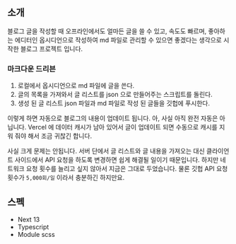 ## 소개

블로그 글을 작성할 때 오프라인에서도 얼마든 글을 쓸 수 있고, 속도도 빠르며, 좋아하는 에디터인 옵시디언으로 작성하여 md 파일로 관리할 수 있으면 좋겠다는 생각으로 시작한 블로그 프로젝트 입니다.

### 마크다운 드리븐

1. 로컬에서 옵시디언으로 md 파일에 글을 쓴다.
2. 글의 목록을 가져와서 글 리스트를 json 으로 만들어주는 스크립트를 돌린다.
3. 생성 된 글 리스트 json 파일과 md 파일로 작성 된 글들을 깃헙에 푸시한다.

이렇게 하면 자동으로 블로그의 내용이 업데이트 됩니다.
아, 사실 아직 완전 자동은 아닙니다. Vercel 에 데이터 캐시가 남아 있어서 글이 업데이트 되면 수동으로 캐시를 지워 줘야 해서 조금 귀찮긴 합니다.

사실 크게 문제는 안됩니다. 서버 단에서 글 리스트와 글 내용을 가져오는 대신 클라이언트 사이드에서 API 요청을 하도록 변경하면 쉽게 해결될 일이기 때문입니다. 하지만 네트워크 요청 횟수를 늘리고 싶지 않아서 지금은 그대로 두었습니다. 물론 깃헙 API 요청 횟수가 `5,000회/일` 이라서 충분하긴 하지만요.

## 스펙

- Next 13
- Typescript
- Module scss